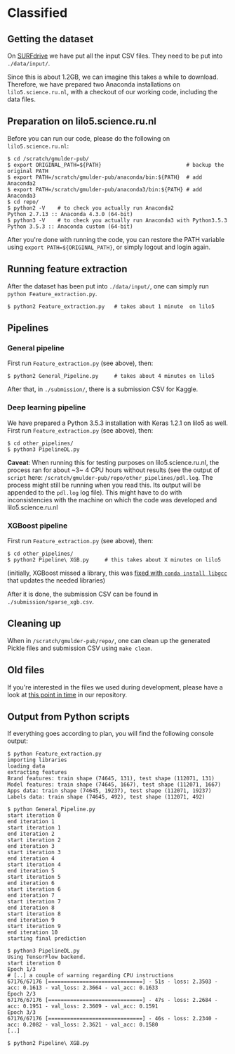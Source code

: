 # Classified

## Getting the dataset
On [SURFdrive](https://surfdrive.surf.nl/files/index.php/s/FsdEHsJJ6oF7yiL) we
have put all the input CSV files. They need to be put into `./data/input/`.

Since this is about 1.2GB, we can imagine this takes a while to download.
Therefore, we have prepared two Anaconda installations on `lilo5.science.ru.nl`,
with a checkout of our working code, including the data files.

## Preparation on lilo5.science.ru.nl
Before you can run our code, please do the following on `lilo5.science.ru.nl`:

```
$ cd /scratch/gmulder-pub/
$ export ORIGINAL_PATH=${PATH}                           # backup the original PATH
$ export PATH=/scratch/gmulder-pub/anaconda/bin:${PATH}  # add Anaconda2
$ export PATH=/scratch/gmulder-pub/anaconda3/bin:${PATH} # add Anaconda3
$ cd repo/
$ python2 -V    # to check you actually run Anaconda2
Python 2.7.13 :: Anaconda 4.3.0 (64-bit)
$ python3 -V    # to check you actually run Anaconda3 with Python3.5.3
Python 3.5.3 :: Anaconda custom (64-bit)
```

After you're done with running the code, you can restore the PATH variable
using `export PATH=${ORIGINAL_PATH}`, or simply logout and login again.

## Running feature extraction
After the dataset has been put into `./data/input/`, one can simply run `python
Feature_extraction.py`.

```
$ python2 Feature_extraction.py   # takes about 1 minute  on lilo5

```

## Pipelines

### General pipeline

First run `Feature_extraction.py` (see above), then:

```
$ python2 General_Pipeline.py     # takes about 4 minutes on lilo5
```

After that, in `./submission/`, there is a submission CSV for Kaggle.

### Deep learning pipeline

We have prepared a Python 3.5.3 installation with Keras 1.2.1 on lilo5
as well. First run `Feature_extraction.py` (see above), then:

```
$ cd other_pipelines/
$ python3 PipelineDL.py
```

**Caveat**: When running this for testing purposes on lilo5.science.ru.nl,
the process ran for about ~3~ 4 CPU hours without results (see the output
of `script` here: `/scratch/gmulder-pub/repo/other_pipelines/pdl.log`. The
process might still be running when you read this. Its output will be
appended to the `pdl.log` log file). This might have to do with inconsistencies
with the machine on which the code was developed and lilo5.science.ru.nl

### XGBoost pipeline

First run `Feature_extraction.py` (see above), then:

```
$ cd other_pipelines/
$ python2 Pipeline\ XGB.py     # this takes about X minutes on lilo5
```

(initially, XGBoost missed a library, this was [fixed with
`conda install libgcc`](https://github.com/dmlc/xgboost/issues/1043#issuecomment-255603019)
that updates the needed libraries)

After it is done, the submission CSV can be found in `./submission/sparse_xgb.csv`.

## Cleaning up

When in `/scratch/gmulder-pub/repo/`, one can clean up the generated Pickle
files and submission CSV using `make clean`.

## Old files

If you're interested in the files we used during development, please have
a look at [this point in time](https://github.com/RoelBouman/Classified/tree/60eb72c57a1b12fbd52c6205e56b363fd15a6780)
in our repository.

## Output from Python scripts
If everything goes according to plan, you will find the following
console output:

```
$ python Feature_extraction.py 
importing libraries
loading data
extracting features
Brand features: train shape (74645, 131), test shape (112071, 131)
Model features: train shape (74645, 1667), test shape (112071, 1667)
Apps data: train shape (74645, 19237), test shape (112071, 19237)
Labels data: train shape (74645, 492), test shape (112071, 492)
```

```
$ python General_Pipeline.py 
start iteration 0
end iteration 1
start iteration 1
end iteration 2
start iteration 2
end iteration 3
start iteration 3
end iteration 4
start iteration 4
end iteration 5
start iteration 5
end iteration 6
start iteration 6
end iteration 7
start iteration 7
end iteration 8
start iteration 8
end iteration 9
start iteration 9
end iteration 10
starting final prediction
```

```
$ python3 PipelineDL.py
Using TensorFlow backend.
start iteration 0
Epoch 1/3
# [..] a couple of warning regarding CPU instructions
67176/67176 [==============================] - 51s - loss: 2.3503 - acc: 0.1613 - val_loss: 2.3664 - val_acc: 0.1633  
Epoch 2/3
67176/67176 [==============================] - 47s - loss: 2.2684 - acc: 0.1951 - val_loss: 2.3609 - val_acc: 0.1591
Epoch 3/3
67176/67176 [==============================] - 46s - loss: 2.2340 - acc: 0.2082 - val_loss: 2.3621 - val_acc: 0.1580
[..]
```

```
$ python2 Pipeline\ XGB.py

```
